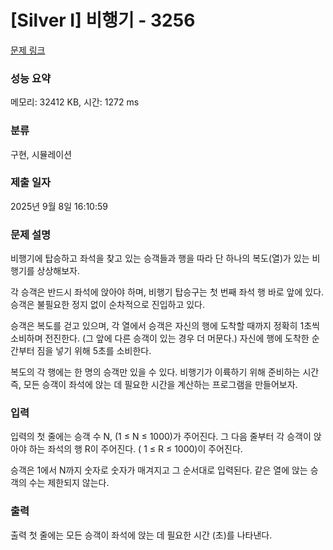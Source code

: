 # [Silver I] 비행기 - 3256 

[문제 링크](https://www.acmicpc.net/problem/3256) 

### 성능 요약

메모리: 32412 KB, 시간: 1272 ms

### 분류

구현, 시뮬레이션

### 제출 일자

2025년 9월 8일 16:10:59

### 문제 설명

<p>비행기에 탑승하고 좌석을 찾고 있는 승객들과 행을 따라 단 하나의 복도(열)가 있는 비행기를 상상해보자.</p>

<p>각 승객은 반드시 좌석에 앉아야 하며, 비행기 탑승구는 첫 번째 좌석 행 바로 앞에 있다. 승객은 불필요한 정지 없이 순차적으로 진입하고 있다.</p>

<p>승객은 복도를 걷고 있으며, 각 열에서 승객은 자신의 행에 도착할 때까지 정확히 1초씩 소비하며 전진한다. (그 앞에 다른 승객이 있는 경우 더 머문다.) 자신에 행에 도착한 순간부터 짐을 넣기 위해 5초를 소비한다.</p>

<p>복도의 각 행에는 한 명의 승객만 있을 수 있다. 비행기가 이륙하기 위해 준비하는 시간 즉, 모든 승객이 좌석에 앉는 데 필요한 시간을 계산하는 프로그램을 만들어보자.</p>

### 입력 

 <p>입력의 첫 줄에는 승객 수 N, (1 ≤ N ≤ 1000)가 주어진다. 그 다음 줄부터 각 승객이 앉아야 하는 좌석의 행 R이 주어진다. ( 1 ≤ R ≤ 1000)이 주어진다.</p>

<p>승객은 1에서 N까지 숫자로 숫자가 매겨지고 그 순서대로 입력된다. 같은 열에 앉는 승객의 수는 제한되지 않는다.</p>

### 출력 

 <p>출력 첫 줄에는 모든 승객이 좌석에 앉는 데 필요한 시간 (초)를 나타낸다.</p>

